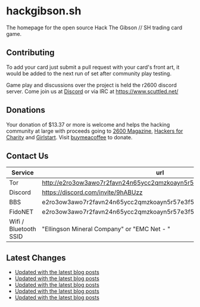 # hackgibson.sh
The homepage for the open source Hack The Gibson // SH trading card game.


## Contributing

To add your card just submit a pull request with your card's front art, it would be added to the next run of set after community play testing.

Game play and discussions over the project is held the r2600 discord server. Come join us at [Discord](https://discord.com/invite/9hABUzz) or via IRC at https://www.scuttled.net/


## Donations

Your donation of $13.37 or more is welcome and helps the hacking community at large with proceeds going to [2600 Magazine](https://2600.com/), [Hackers for Charity](https://hackersforcharity.org) and [Girlstart](https://girlstart.org).  Visit [buymeacoffee](https://www.buymeacoffee.com/hackgibson.sh) to donate.


## Contact Us

Service | url
-|-
Tor | http://e2ro3ow3awo7r2favn24n65ycc2qmzkoayn5r57e3f56nvjwdcgg32ad.onion
Discord | https://discord.com/invite/9hABUzz
BBS | e2ro3ow3awo7r2favn24n65ycc2qmzkoayn5r57e3f56nvjwdcgg32ad.onion:23
FidoNET | e2ro3ow3awo7r2favn24n65ycc2qmzkoayn5r57e3f56nvjwdcgg32ad.onion:24554
Wifi / Bluetooth SSID | "Ellingson Mineral Company" or "EMC Net - <fidonet address>"

## Latest Changes
<!-- BLOG-POST-LIST:START -->
- [Updated with the latest blog posts](https://github.com/DFW2600/hackgibson.sh/commit/2ebc4fec8c6f61ba0ea8ffe9a68e14b3b7aa5afd)
- [Updated with the latest blog posts](https://github.com/DFW2600/hackgibson.sh/commit/ccad6d69169bf7630f9c6ebfd4e6cd65b1a5992b)
- [Updated with the latest blog posts](https://github.com/DFW2600/hackgibson.sh/commit/77d0899c4453fbecb5939f8d8b6f0a02a46ba69f)
- [Updated with the latest blog posts](https://github.com/DFW2600/hackgibson.sh/commit/2234e0b5658fd3bfd7401b82b8d22c9e60c80f04)
- [Updated with the latest blog posts](https://github.com/DFW2600/hackgibson.sh/commit/4e442b5050e0408f959b9fdaf2ddc51b6ffaeb1c)
<!-- BLOG-POST-LIST:END -->
